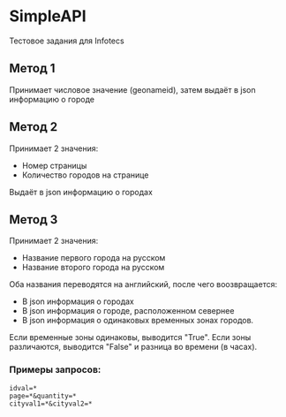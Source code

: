 # SimpleAPI
Тестовое задания для Infotecs

## Метод 1
Принимает числовое значение (geonameid), затем выдаёт в json информацию о городе

## Метод 2
Принимает 2 значения:
- Номер страницы
- Количество городов на странице

Выдаёт в json информацию о городах

## Метод 3
Принимает 2 значения:
- Название первого города на русском
- Название второго города на русском

Оба названия переводятся на английский, после чего воозвращается:
- В json информация о городах
- В json информация о городе, расположенном севернее
- В json информация о одинаковых временных зонах городов. 

Если временные зоны одинаковы, выводится "True". 
Если зоны различаются, выводится "False" и разница во времени (в часах).

### Примеры запросов:
```
idval=*
page=*&quantity=*
cityval1=*&cityval2=*
```
